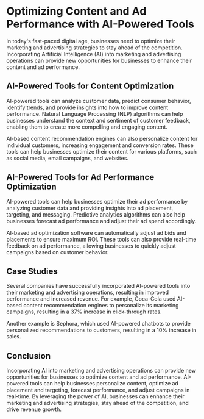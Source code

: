 Optimizing Content and Ad Performance with AI-Powered Tools
===================================================================================================================

In today's fast-paced digital age, businesses need to optimize their marketing and advertising strategies to stay ahead of the competition. Incorporating Artificial Intelligence (AI) into marketing and advertising operations can provide new opportunities for businesses to enhance their content and ad performance.

AI-Powered Tools for Content Optimization
-----------------------------------------

AI-powered tools can analyze customer data, predict consumer behavior, identify trends, and provide insights into how to improve content performance. Natural Language Processing (NLP) algorithms can help businesses understand the context and sentiment of customer feedback, enabling them to create more compelling and engaging content.

AI-based content recommendation engines can also personalize content for individual customers, increasing engagement and conversion rates. These tools can help businesses optimize their content for various platforms, such as social media, email campaigns, and websites.

AI-Powered Tools for Ad Performance Optimization
------------------------------------------------

AI-powered tools can help businesses optimize their ad performance by analyzing customer data and providing insights into ad placement, targeting, and messaging. Predictive analytics algorithms can also help businesses forecast ad performance and adjust their ad spend accordingly.

AI-based ad optimization software can automatically adjust ad bids and placements to ensure maximum ROI. These tools can also provide real-time feedback on ad performance, allowing businesses to quickly adjust campaigns based on customer behavior.

Case Studies
------------

Several companies have successfully incorporated AI-powered tools into their marketing and advertising operations, resulting in improved performance and increased revenue. For example, Coca-Cola used AI-based content recommendation engines to personalize its marketing campaigns, resulting in a 37% increase in click-through rates.

Another example is Sephora, which used AI-powered chatbots to provide personalized recommendations to customers, resulting in a 10% increase in sales.

Conclusion
----------

Incorporating AI into marketing and advertising operations can provide new opportunities for businesses to optimize content and ad performance. AI-powered tools can help businesses personalize content, optimize ad placement and targeting, forecast performance, and adjust campaigns in real-time. By leveraging the power of AI, businesses can enhance their marketing and advertising strategies, stay ahead of the competition, and drive revenue growth.
